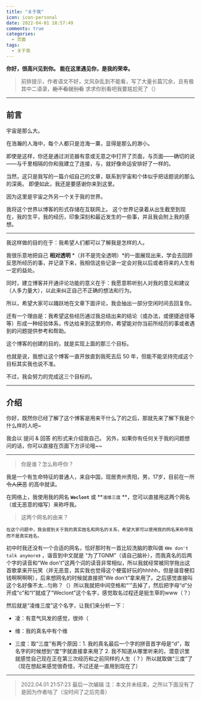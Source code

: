 ```yaml
---
title: "关于我"
icon: icon-personal
date: 2022-04-01 18:57:49
comments: true
categories:
  - 页面
tags:
  - 关于我
---
```


**你好，很高兴见到你。
能在这里遇见你，是我的荣幸。**

> 前排提示，作者语文不好，文风杂乱到不能看，写了大量长篇冗余，且有极其中二语录，~~能不看就别看~~ 求求你别看吧我要尴尬死了（）

------------

## 前言

宇宙是那么大。

在浩瀚的人海中，每个人都只是沧海一粟，显得是那么的渺小。

即使是这样，你还是通过浏览器有意或无意之中打开了页面，与页面——确切的说——与千里相隔的你和我建立了连接，与，就好像命运安排好了一样的。

当然，这只是我写的一篇介绍自己的文章，联系到宇宙和个体似乎把话题说的那么的深奥。
即便如此，我还是要感谢你来到这里。

因为这里是宇宙之外另一个关于我的世界。

我将这个世界以博客的形式存储在互联网上。
这个世界记录着从出生截至到现在，我的生平，我的经历，印象深刻和最近发生的一些事，并且我会附上我的感想。


------------



我这样做的目的在于：我希望人们都可以了解我是怎样的人。

我很乐意地把自己 **相对透明** *（并不是完全透明）*的一面展现出来，学会去回顾反思所经历的事，并记录下来，我相信这些记录一定会对我以后或者将来的人生有一定的益处。

同时，建立博客并开通评论功能的意义在于：我愿意聆听别人对我的意见和建议（人多力量大），以此来纠正自己不正确的想法和行为。

所以，希望大家可以踊跃地在文章下面评论，我会抽出一部分空闲时间去回复你。

还有一个理由是：我希望这些经历通过我总结出来的结论（或办法，或便捷途径等等）形成一种经验体系，传达给来到这里的你，希望能对你当前所经历的事或者遇到的问题提供参考和帮助。

这个博客的创建的目的，就是实现上面的那三个目标。

也就是说，我想让这个博客一直开放直到我死去后 50 年，但能不能坚持完成这个目标其实我也说不准。

不过，我会努力的完成这三个目标的。

------------

## 介绍

你好，既然你已经了解了这个博客是用来干什么了的之后，那就先来了解下我是个什么样的人吧~

我会以 提问 & 回答 的形式来介绍我自己。
另外，如果你有任何关于我的问题想问的话，你可以直接在页面下方评论哦~~


------------

> 你是谁？怎么称呼你？

我是一个有生命特征的普通人，来自中国，现居贵州贵阳，男，17岁，目前在一所 ~~令人厌恶~~ 的高中就读。

在网络上，我使用我的网名 **`Weclont`** 或 **`凌维三度` **，您可以直接用这两个网名（或无恶意的缩写）来称呼我。


> 这两个网名的由来？

`在这个问题中，我会提到关于我的真实姓名和网名的关系，希望大家可以使用我的网名来称呼我而不是真实姓名。`

初中时我还没有一个合适的网名，恰好那时有一首比较洗脑的歌叫做 `《We don't talk anymore》` ，谐音到中文就是 “为了TGNM”（请自己脑补），而我真名的后两个字的读音和“We don't”这两个词的读音非常相似，所以我就经常被同学拖出这首歌拿来开玩笑（并无恶意，其实我也觉得这个梗蛮好玩的hhhhh，但是谐音梗扣钱啊啊啊啊），后来想网名的时候就直接把“We don't”拿来用了。之后感觉直接叫这个名好像不太...匀称？（）所以我就把中间空格和“'”去掉了，然后把字母“d”分开成“c”和“l”就成了“Weclont”这个名字，感觉取名过程还是挺生草的www（？）

然后就是“凌维三度”这个名字，让我们来分析一下：

- 凌：有意气风发的感觉，很帅（

- 维：我的真名中有个维

- 三度：取“三度”有两个原因：1. 我的真名最后一个字的拼音首字母是“d”，取名字的时候想到“度”字就直接拿来用了 2. 我不知道从哪里听来的，潜意识里就感觉自己现在正在第三次经历和之前同样的人生（？）所以就取做“三度”了（现在想起来感觉很奇怪，不过还是一直用到现在了）


------------

> 2022.04.01 21:57:23 最后一次编辑
> 注：本文并未结束，之所以下面没有了是因为作者咕了（没时间了之后完善）

